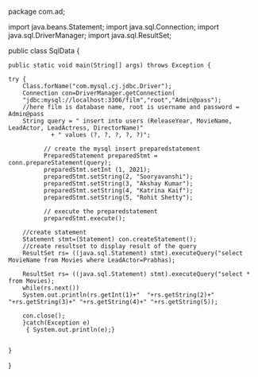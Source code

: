 package com.ad;

import java.beans.Statement;
import java.sql.Connection;
import java.sql.DriverManager;
import java.sql.ResultSet;

public class SqlData {

	public static void main(String[] args) throws Exception {
	 
	try {
		Class.forName("com.mysql.cj.jdbc.Driver");  
		Connection con=DriverManager.getConnection(  
		"jdbc:mysql://localhost:3306/film","root","Admin@pass");  
		//here film is database name, root is username and password = Admin@pass 
		String query = " insert into users (ReleaseYear, MovieName, LeadActor, LeadActress, DirectorName)"
		        + " values (?, ?, ?, ?, ?)";

		      // create the mysql insert preparedstatement
		      PreparedStatement preparedStmt = conn.prepareStatement(query);
		      preparedStmt.setInt (1, 2021);
		      preparedStmt.setString(2, "Sooryavanshi");
		      preparedStmt.setString(3, "Akshay Kumar");
		      preparedStmt.setString(4, "Katrina Kaif");
		      preparedStmt.setString(5, "Rohit Shetty");

		      // execute the preparedstatement
		      preparedStmt.execute();
 
		//create statement
		Statement stmt=(Statement) con.createStatement();
		//create resultset to display result of the query
		ResultSet rs= ((java.sql.Statement) stmt).executeQuery("select MovieName from Movies where LeadActor=Prabhas);  
		
		ResultSet rs= ((java.sql.Statement) stmt).executeQuery("select * from Movies);  
		while(rs.next())  
		System.out.println(rs.getInt(1)+"  "+rs.getString(2)+"  "+rs.getString(3)+" "+rs.getString(4)+" "+rs.getString(5));  
		
		con.close();  
		}catch(Exception e) 
	     { System.out.println(e);}   
	

	}

}
